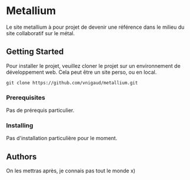 # Metallium

Le site metallium à pour projet de devenir une référence dans le milieu du site collaboratif sur le métal.

## Getting Started

Pour installer le projet, veuillez cloner le projet sur un environnement de développement web.
Cela peut être un site perso, ou en local.

```
git clone https://github.com/vnigaud/metallium.git
```

### Prerequisites

Pas de prérequis particulier.


### Installing

Pas d'installation particulière pour le moment.

## Authors

On les mettras après, je connais pas tout le monde x)
